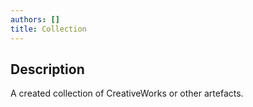 ```yaml
---
authors: []
title: Collection
---
```


## Description

A created collection of CreativeWorks or other artefacts.
